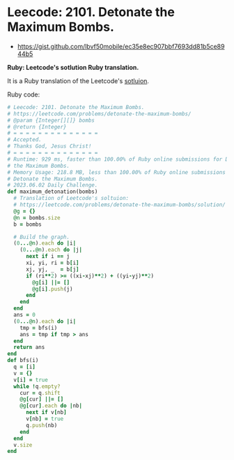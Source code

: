 # Leecode: 2101. Detonate the Maximum Bombs.

- https://gist.github.com/lbvf50mobile/ec35e8ec907bbf7693dd81b5ce8944b5

**Ruby: Leetcode's sotlution Ruby translation.**

It is a Ruby translation of the Leetcode's [sotluion](https://leetcode.com/problems/detonate-the-maximum-bombs/solution/).

Ruby code:
```Ruby
# Leecode: 2101. Detonate the Maximum Bombs.
# https://leetcode.com/problems/detonate-the-maximum-bombs/
# @param {Integer[][]} bombs
# @return {Integer}
# = = = = = = = = = = = = = =
# Accepted.
# Thanks God, Jesus Christ!
# = = = = = = = = = = = = = =
# Runtime: 929 ms, faster than 100.00% of Ruby online submissions for Detonate
# the Maximum Bombs.
# Memory Usage: 218.8 MB, less than 100.00% of Ruby online submissions for
# Detonate the Maximum Bombs.
# 2023.06.02 Daily Challenge.
def maximum_detonation(bombs)
  # Translation of Leetcode's soltuion:
  # https://leetcode.com/problems/detonate-the-maximum-bombs/solution/ 
  @g = {}
  @n = bombs.size
  b = bombs

  # Build the graph.
  (0...@n).each do |i|
    (0...@n).each do |j|
      next if i == j
      xi, yi, ri = b[i]
      xj, yj, _  = b[j]
      if (ri**2) >= ((xi-xj)**2) + ((yi-yj)**2)
        @g[i] ||= []
        @g[i].push(j)
      end
    end
  end
  ans = 0
  (0...@n).each do |i|
    tmp = bfs(i)
    ans = tmp if tmp > ans
  end
  return ans
end
def bfs(i)
  q = [i]
  v = {}
  v[i] = true
  while !q.empty?
    cur = q.shift
    @g[cur] ||= []
    @g[cur].each do |nb|
      next if v[nb]
      v[nb] = true
      q.push(nb)
    end
  end
  v.size
end
```
